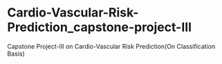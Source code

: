 # Cardio-Vascular-Risk-Prediction_capstone-project-III
Capstone Project-III on Cardio-Vascular Risk Prediction(On Classification Basis)
